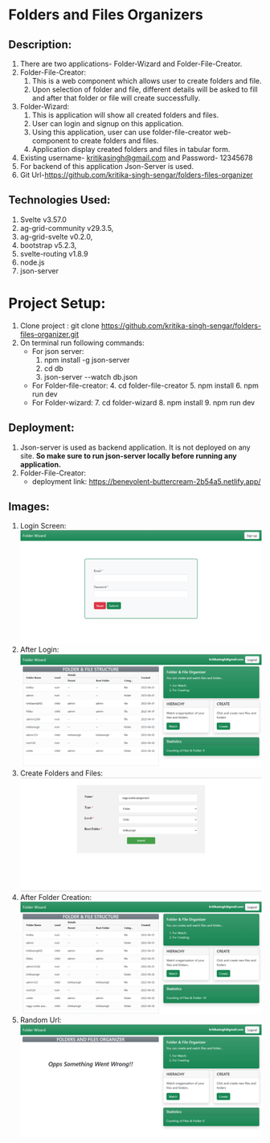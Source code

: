 # Folders and Files Organizers

## Description:
1. There are two applications- Folder-Wizard and Folder-File-Creator.
2. Folder-File-Creator:
   1. This is a web component which allows user to create folders and file.
   2. Upon selection of folder and file, different details will be asked to fill and after that folder or file will create successfully.
3. Folder-Wizard:
   1. This is application will show all created folders and files.
   2. User can login and signup on this application.
   3. Using this application, user can use folder-file-creator web-component to create folders and files.
   4. Application display created folders and files in tabular form.
4. Existing username- kritikasingh@gmail.com and Password- 12345678
5. For backend of this application Json-Server is used.
6. Git Url-https://github.com/kritika-singh-sengar/folders-files-organizer

## Technologies Used:
1. Svelte v3.57.0
2. ag-grid-community v29.3.5,
3. ag-grid-svelte v0.2.0,
4. bootstrap v5.2.3,
5. svelte-routing v1.8.9
6. node.js
7. json-server

# Project Setup:
1. Clone project : git clone https://github.com/kritika-singh-sengar/folders-files-organizer.git
2. On terminal run following commands:
   - For json server:
      1. npm install -g json-server
      2. cd db
      3. json-server --watch db.json
   - For Folder-file-creator:
      4. cd folder-file-creator
      5. npm install
      6. npm run dev
   - For Folder-wizard:
      7. cd folder-wizard
      8. npm install
      9. npm run dev

## Deployment:
1. Json-server is used as backend application. It is not deployed on any site. 
**So make sure to run json-server locally before running any application.**
2. Folder-File-Creator: 
   - deployment link: https://benevolent-buttercream-2b54a5.netlify.app/

## Images:  
1. Login Screen: 
   ![Login Screen](/images/login.png)
2. After Login:
   ![Main Screen](/images//main%20screen.png)
3. Create Folders and Files:
   ![Creator](/images/folder-file-creator.png)
4. After Folder Creation:
   ![After Folder Creation](/images/after%20adding%20data.png)
5. Random Url:
   ![Random Url](/images/random%20url%20click.png)